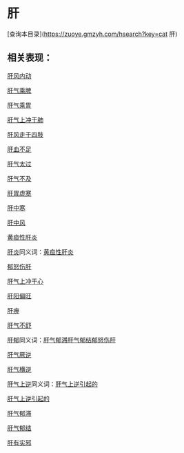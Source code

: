 # 肝
[查询本目录](https://zuoye.gmzyh.com/hsearch?key=cat 肝)

## 相关表现：

[肝风内动](https://zuoye.gmzyh.com/search?key=肝风内动)
[肝气乘脾](https://zuoye.gmzyh.com/search?key=肝气乘脾)
[肝气乘胃](https://zuoye.gmzyh.com/search?key=肝气乘胃)
[肝气上冲于肺](https://zuoye.gmzyh.com/search?key=肝气上冲于肺)
[肝风走于四肢](https://zuoye.gmzyh.com/search?key=肝风走于四肢)
[肝血不足](https://zuoye.gmzyh.com/search?key=肝血不足)
[肝气太过](https://zuoye.gmzyh.com/search?key=肝气太过)
[肝气不及](https://zuoye.gmzyh.com/search?key=肝气不及)
[肝胃虚寒](https://zuoye.gmzyh.com/search?key=肝胃虚寒)
[肝中寒](https://zuoye.gmzyh.com/search?key=肝中寒)
[肝中风](https://zuoye.gmzyh.com/search?key=肝中风)
[黄疸性肝炎](https://zuoye.gmzyh.com/search?key=黄疸性肝炎)
[肝炎](https://zuoye.gmzyh.com/search?key=肝炎)同义词：[黄疸性肝炎](https://zuoye.gmzyh.com/search?key=黄疸性肝炎)
[郁怒伤肝](https://zuoye.gmzyh.com/search?key=郁怒伤肝)
[肝气上冲于心](https://zuoye.gmzyh.com/search?key=肝气上冲于心)
[肝阳偏旺](https://zuoye.gmzyh.com/search?key=肝阳偏旺)
[肝痹](https://zuoye.gmzyh.com/search?key=肝痹)
[肝气不舒](https://zuoye.gmzyh.com/search?key=肝气不舒)
[肝郁](https://zuoye.gmzyh.com/search?key=肝郁)同义词：[肝气郁滞](https://zuoye.gmzyh.com/search?key=肝气郁滞)[肝气郁结](https://zuoye.gmzyh.com/search?key=肝气郁结)[郁怒伤肝](https://zuoye.gmzyh.com/search?key=郁怒伤肝)
[肝气厥逆](https://zuoye.gmzyh.com/search?key=肝气厥逆)
[肝气横逆](https://zuoye.gmzyh.com/search?key=肝气横逆)
[肝气上逆](https://zuoye.gmzyh.com/search?key=肝气上逆)同义词：[肝气上逆引起的](https://zuoye.gmzyh.com/search?key=肝气上逆引起的)
[肝气上逆引起的](https://zuoye.gmzyh.com/search?key=肝气上逆引起的)
[肝气郁滞](https://zuoye.gmzyh.com/search?key=肝气郁滞)
[肝气郁结](https://zuoye.gmzyh.com/search?key=肝气郁结)
[肝有实邪](https://zuoye.gmzyh.com/search?key=肝有实邪)